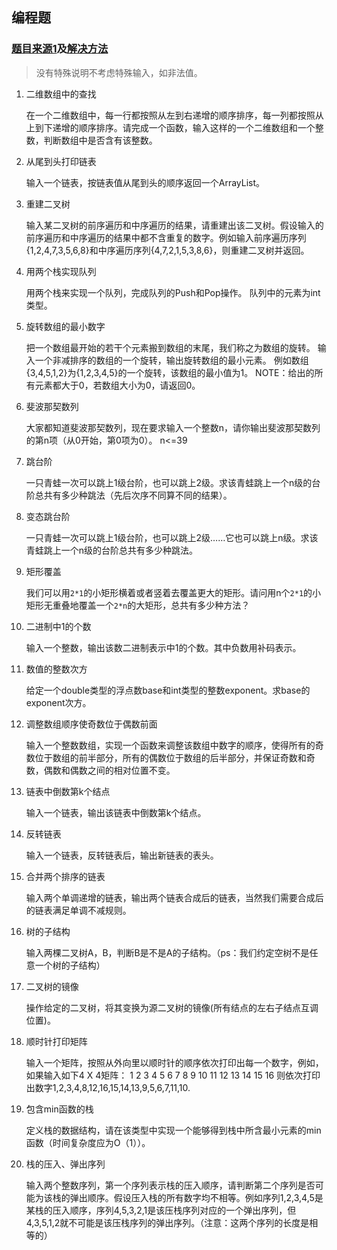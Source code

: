 ## 编程题

### [题目来源1](https://www.nowcoder.com/ta/coding-interviews)及[解决方法](https://github.com/scyking/subject/blob/master/src/jzoffer/)

> 没有特殊说明不考虑特殊输入，如非法值。

1. 二维数组中的查找

    在一个二维数组中，每一行都按照从左到右递增的顺序排序，每一列都按照从上到下递增的顺序排序。请完成一个函数，输入这样的一个二维数组和一个整数，判断数组中是否含有该整数。

1. 从尾到头打印链表

    输入一个链表，按链表值从尾到头的顺序返回一个ArrayList。

1. 重建二叉树

    输入某二叉树的前序遍历和中序遍历的结果，请重建出该二叉树。假设输入的前序遍历和中序遍历的结果中都不含重复的数字。例如输入前序遍历序列{1,2,4,7,3,5,6,8}和中序遍历序列{4,7,2,1,5,3,8,6}，则重建二叉树并返回。

1. 用两个栈实现队列

    用两个栈来实现一个队列，完成队列的Push和Pop操作。 队列中的元素为int类型。

1. 旋转数组的最小数字
    
    把一个数组最开始的若干个元素搬到数组的末尾，我们称之为数组的旋转。 输入一个非减排序的数组的一个旋转，输出旋转数组的最小元素。 例如数组{3,4,5,1,2}为{1,2,3,4,5}的一个旋转，该数组的最小值为1。 NOTE：给出的所有元素都大于0，若数组大小为0，请返回0。

1. 斐波那契数列
    
    大家都知道斐波那契数列，现在要求输入一个整数n，请你输出斐波那契数列的第n项（从0开始，第0项为0）。
n<=39

1. 跳台阶

    一只青蛙一次可以跳上1级台阶，也可以跳上2级。求该青蛙跳上一个n级的台阶总共有多少种跳法（先后次序不同算不同的结果）。

1. 变态跳台阶

    一只青蛙一次可以跳上1级台阶，也可以跳上2级……它也可以跳上n级。求该青蛙跳上一个n级的台阶总共有多少种跳法。

1. 矩形覆盖

    我们可以用`2*1`的小矩形横着或者竖着去覆盖更大的矩形。请问用n个`2*1`的小矩形无重叠地覆盖一个`2*n`的大矩形，总共有多少种方法？

1. 二进制中1的个数

    输入一个整数，输出该数二进制表示中1的个数。其中负数用补码表示。

1. 数值的整数次方

    给定一个double类型的浮点数base和int类型的整数exponent。求base的exponent次方。

1. 调整数组顺序使奇数位于偶数前面

    输入一个整数数组，实现一个函数来调整该数组中数字的顺序，使得所有的奇数位于数组的前半部分，所有的偶数位于数组的后半部分，并保证奇数和奇数，偶数和偶数之间的相对位置不变。

1. 链表中倒数第k个结点

    输入一个链表，输出该链表中倒数第k个结点。

1. 反转链表

    输入一个链表，反转链表后，输出新链表的表头。

1. 合并两个排序的链表

    输入两个单调递增的链表，输出两个链表合成后的链表，当然我们需要合成后的链表满足单调不减规则。

1. 树的子结构

    输入两棵二叉树A，B，判断B是不是A的子结构。（ps：我们约定空树不是任意一个树的子结构）

1. 二叉树的镜像

    操作给定的二叉树，将其变换为源二叉树的镜像(所有结点的左右子结点互调位置)。

1. 顺时针打印矩阵

    输入一个矩阵，按照从外向里以顺时针的顺序依次打印出每一个数字，例如，如果输入如下4 X 4矩阵： 1 2 3 4 5 6 7 8 9 10 11 12 13 14 15 16 则依次打印出数字1,2,3,4,8,12,16,15,14,13,9,5,6,7,11,10.

1. 包含min函数的栈

    定义栈的数据结构，请在该类型中实现一个能够得到栈中所含最小元素的min函数（时间复杂度应为O（1））。

1. 栈的压入、弹出序列

    输入两个整数序列，第一个序列表示栈的压入顺序，请判断第二个序列是否可能为该栈的弹出顺序。假设压入栈的所有数字均不相等。例如序列1,2,3,4,5是某栈的压入顺序，序列4,5,3,2,1是该压栈序列对应的一个弹出序列，但4,3,5,1,2就不可能是该压栈序列的弹出序列。（注意：这两个序列的长度是相等的）









